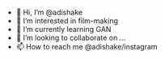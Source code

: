 - 👋 Hi, I’m @adishake
- 👀 I’m interested in film-making
- 🌱 I’m currently learning GAN
- 💞️ I’m looking to collaborate on ...
- 📫 How to reach me @adishake/instagram

<!---
adishake/adishake is a ✨ special ✨ repository because its `README.md` (this file) appears on your GitHub profile.
You can click the Preview link to take a look at your changes.
--->
